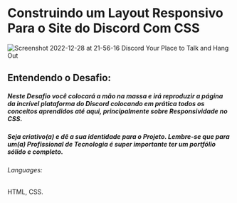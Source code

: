 # Construindo um Layout Responsivo Para o Site do Discord Com CSS
![Screenshot 2022-12-28 at 21-56-16 Discord Your Place to Talk and Hang Out](https://user-images.githubusercontent.com/114197545/209892791-58bcfd25-80ac-4dc3-a876-803339e12990.png)

## Entendendo o Desafio:
##### Neste Desafio você colocará a mão na massa e irá reproduzir a página da incrível plataforma do Discord colocando em prática todos os conceitos aprendidos até aqui, principalmente sobre Responsividade no CSS.

##### Seja criativo(a) e dê a sua identidade para o Projeto. Lembre-se que para um(a) Profissional de Tecnologia é super importante ter um portfólio sólido e completo.

###### Languages:
HTML, CSS.

